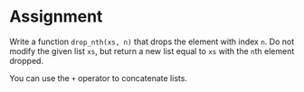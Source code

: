 # Assignment

Write a function `drop_nth(xs, n)` that drops the element with index `n`.
Do not modify the given list `xs`, but return a new list equal to `xs` with the `n`th element dropped.

You can use the `+` operator to concatenate lists.
